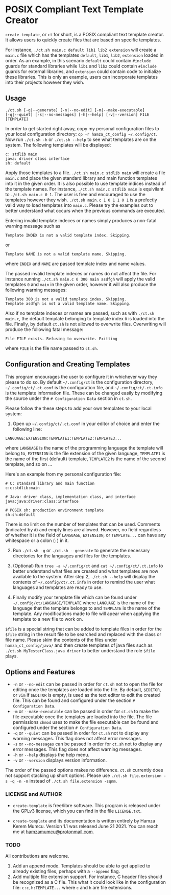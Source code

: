 # POSIX Compliant Text Template Creator

`create-template`, or `ct` for short, is a POSIX compliant text template creator.
It allows users to quickly create files that are based on specific templates.

For instance, `./ct.sh main.c default lib1 lib2 extension` will create a `main.c` file which
has the templates `default`, `lib1`, `lib2`, `extension` loaded in order. As an example, in this
scenario `default` could contain `#include` guards for standard libraries while	`lib1` and `lib2`
could contain `#include` guards for external libraries, and `extension` could contain code to initialize
these libraries. This is only an example, users can incorporate templates into their projects however 
they wish.

## Usage

```
./ct.sh [-g|--generate] [-n|--no-edit] [-m|--make-executable]
[-q|--quiet] [-s|--no-messages] [-h|--help] [-v|--version] FILE [TEMPLATE]
```

In order to get started right away, copy my personal configuration files to your local configuration 
directory:
`cp -r hamza_ct_config ~/.config/ct`. Now run `./ct.sh -h` or `./ct.sh --help` to see what templates
are on the system. The following templates will be displayed: 
```
c: stdlib main 
java: driver class interface 
sh: default
```

Apply those templates to a file. `./ct.sh main.c stdlib main` will create a file `main.c` and place the given standard library
and main function templates into it in the given order. It is also possible to use template indices instead of the template names.
For instance, `./ct.sh main.c stdlib main` is equivilant to `./ct.sh main.c 0 1`. The user is free and encouraged to use the templates
however they wish. `./ct.sh main.c 1 0 1 1 0 1` is a prefectly valid way to load templates into `main.c`. Please try the examples out to 
better understand what occurs when the previous commands are executed.

Entering invalid template indeces or names simply produces a non-fatal warning message such as 
```
Template INDEX is not a valid template index. Skipping.
```
or 
```
Template NAME is not a valid template name. Skipping.
```
where `INDEX` and `NAME` are passed template index and name values.

The passed invalid template indeces or names do not affect the file. For instance running `./ct.sh main.c 0 300 main asdfgh` 
will apply the valid templates `0` and `main` in the given order, however it will also produce the following warning messages:
```
Template 300 is not a valid template index. Skipping.
Template asdfgh is not a valid template name. Skipping.
```

Also if no template indeces or names are passed, such as with `./ct.sh main.c`, the default template belonging to template index `0`
is loaded into the file. Finally, by default `ct.sh` is not allowed to overwrite files. Overwriting will produce the following fatal message:
```
File FILE exists. Refusing to overwrite. Exitting
```
where `FILE` is the file name passed to `ct.sh`.

## Configuration and Creating Templates

This program encourages the user to configure it in whichever way they please to do so. By default `~/.config/ct` is the configuration 
directory, `~/.config/ct/.ct.conf` is the configuration file, and `~/.config/ct/.ct.info` is the template information file. These can be 
changed easily by modifying the source under the `# Configuration Data` section in `ct.sh`. 

Please follow the these steps to add your own templates to your local system:
1. Open up `~/.config/ct/.ct.conf` in your editor of choice and enter the following line:
```
LANGUAGE:EXTENSION:TEMPLATE1:TEMPLATE2:TEMPLATE3...
```
where `LANGUAGE` is the name of the programming language the template will belong to, `EXTENSION` is the file extension of the given language,
`TEMPLATE1` is the name of the first (default) template, `TEMPLATE2` is the name of the second template, and so on ...

Here's an example from my personal configuration file:
```
# C: standard library and main function
c:c:stdlib:main

# Java: driver class, implementation class, and interface
java:java:driver:class:interface

# POSIX sh: production environment template
sh:sh:default
```
There is no limit on the number of templates that can be used. Comments (indicated by `#`) and empty lines are allowed.
However, no field regardless of whether it is the field of `LANGUAGE`, `EXTENSION`, or `TEMPLATE...` can have any whitespace
or a colon (`:`) in it. 

2. Run `./ct.sh -g` or `./ct.sh --generate` to generate the necessary directories for the languages and files for the templates.

3. (Optional) Run `tree -a ~/.config/ct` and `cat ~/.config/ct/.ct.info` to better understand what files are created and what templates
are now available to the system. After step 2, `./ct.sh --help` will display the contents of `~/.config/ct/.ct.info` in order to remind the 
user what languages and templates are ready to use.

4. Finally modify your template file which can be found under `~/.config/ct/LANGUAGE/TEMPLATE` where `LANGUAGE` is the name of the language
that the template belongs to and `TEMPLATE` is the name of the template. Any modifications made to file will apear when applying the template
to a new file to work on. 

`$file` is a special string that can be added to template files in order for the `$file` string in the result file to be searched and replaced 
with the class or file name. Please skim the contents of the files under `hamza_ct_config/java/` and then create templates of java files 
such as `./ct.sh MyTesterClass.java driver` to better understand the role `$file` plays.

## Options and Features

- `-n` or `--no-edit` can be passed in order for `ct.sh` not to open the file for editing once the templates are loaded into the file.
By default, `$EDITOR`, or `vim` if `$EDITOR` is empty, is used as the text editor to edit the created file. This can be found and 
configured under the section `# Configuration Data`.
- `-m` or `--make-executable` can be passed in order for `ct.sh` to make the file executable once the templates are loaded into the file.
The file permissions `chmod` uses to make the file executable can be found and configured under the section `# Configuration Data`.
- `-q` or `--quiet` can be passed in order for `ct.sh` not to display any warning messages. This flag does not affect error messages.
- `-s` or `--no-messages` can be passed in order for `ct.sh` not to display any error messages. This flag does not affect warning messages.
- `-h` or `--help` displays the help menu.
- `-v` or `--version` displays version information.

The order of the passed options makes no difference. `ct.sh` currently does not support stacking up short options. Please use
`./ct.sh file.extension -s -q -n -m` instead of `./ct.sh file.extension -sqnm`.

### LICENSE and AUTHOR

- `create-template` is free/libre software. This program is released under the GPLv3 license, which you can find in the file `LICENSE.txt`. 

- `create-template` and its documentation is written entirely by Hamza Kerem Mumcu. Version 1.1 was released June 21 2021. You can reach me 
at hamzamumcu@protonmail.com.

### TODO

All contributions are welcome.

1. Add an append mode. Templates should be able to get applied to already existing files, perhaps with a `--append` flag.
2. Add multiple file extension support. For instance, C header files should be recognized as a C file. This what it could look like in the 
configuration file: `c:c,h:TEMPLATE...` where `c` and `h` are file extensions.
